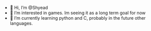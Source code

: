 - 👋 Hi, I’m @Shyead
- 👀 I’m interested in games. Im seeing it as a long term goal for now
- 🌱 I’m currently learning python and C, probably in the future other languages.

<!---
Shyead/Shyead is a ✨ special ✨ repository because its `README.md` (this file) appears on your GitHub profile.
You can click the Preview link to take a look at your changes.
--->
